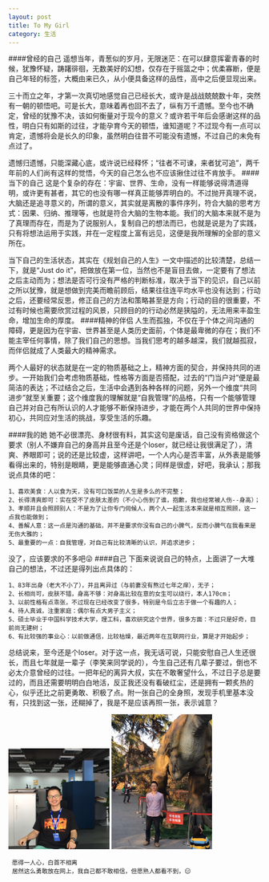 ```yaml
---
layout: post
title: To My Girl
category: 生活
---
```

####曾经的自己
遥想当年，青葱似的岁月，无限迷茫：在可以肆意挥霍青春的时候，犹豫怀疑，踌躇徘徊，无数美好的幻想，仅存在于摇篮之中；优柔寡断，便是自己年轻的标签，大概由来已久，从小便具备这样的品性，高中之后便显现出来。

三十而立之年，才第一次真切地感觉自己已经长大，或许是战战兢兢数十年，突然有一朝的顿悟吧。可是长大，意味着再也回不去了，纵有万千遗憾。至今也不确定，曾经的犹豫不决，该如何衡量对于现今的意义？或许若干年后会感谢这样的品性，明白只有如斯的过往，才能孕育今天的顿悟，谁知道呢？不过现今有一点可以肯定，遗憾将会是长久的印象，虽然明白往昔不可能没有遗憾，不过自己的未免有点过了。

遗憾归遗憾，只能深藏心底，或许说已经释怀；“往者不可谏，来者犹可追”，两千年前的人们尚有这样的觉悟，今天的自己怎么也不应该揪住过往不肯放手。
####当下的自己
这是个复杂的存在：宇宙、世界、生命，没有一样能够说得清道得明，或许更有甚者，其它的也没有哪一样真正能够弄明白的。不过抛开真理不说，大脑还是追寻意义的，所谓的意义，其实就是离散的事件序列，符合大脑的思考方式：因果、归纳、推理等，也就是符合大脑的生物本能。我们的大脑本来就不是为了真理而存在，而是为了说服别人，复制自己的想法而已，也就是说是为了实践，只有将想法运用于实践，并在一定程度上富有远见，这便是我所理解的全部的意义所在。

当下自己的生活状态，其实在《规划自己的人生》一文中描述的比较清楚，总结一下，就是“Just do it”，把做放在第一位，当然也不是盲目去做，一定要有了想法之后主动而为；想法是否可行没有严格的判断标准，取决于当下的见识，自己以前之所以犹豫，就是想做到完美而瞻前顾后，结果往往连平均水平也没有达到；行动之后，还要经常反思，修正自己的方法和策略甚至是方向；行动的目的很重要，不过有时候也需要欣赏过程的风景，只顾目的的行动必然是狭隘的，无法用来丰盈生命，增加生命的厚度。
####精神的伴侣
人生而孤独，不仅在于个体之间沟通的障碍，更是因为在宇宙、世界甚至是人类历史面前，个体是最卑微的存在；我们不能主宰任何事情，除了我们自己的思想。当我们思考的越多越深，我们就越孤寂，而伴侣就成了人类最大的精神需求。

两个人最好的状态就是在一定的物质基础之上，精神方面的契合，并保持共同的进步。一开始我们会考虑物质基础，性格等方面是否搭配，过去的“门当户对”便是最简洁的表达；不过结合之后，生活中会遇到各种各样的问题，另外一个维度“共同进步”就至关重要；这个维度我的理解就是“自我管理”的品格，只有一个能够管理自己并对自己有所认识的人才能够不断保持进步，才能在两个人共同的世界中保持初心，共同应对生活的挑战，享受生活的乐趣。

####我的她
她不必很漂亮、身材很有料，其实这句是废话，自己没有资格做这个要求（别人不嫌弃自己的身高并且至今还是个loser，就已经让我很满足了），清爽、养眼即可；说的还是比较虚，这样讲吧，一个人内心是否丰富，从外表是能够看得出来的，特别是眼睛，更是能够直通心灵；同样是很虚，好吧，我承认；那我说点具体的吧：

```sequence
1、喜欢美食：人以食为天，没有可口饭菜的人生是多么的不完整；
2、长得清爽即可：实在受不了皮肤太差的（不小心伤到了谁，抱歉，我也经常被人伤--身高）；
3、孝顺并且会照顾别人：不是为了让你专门伺候人，两个人一起生活本来就是相互照顾，这一点我也能做到；
4、善解人意：这一点是沟通的基础，并不是要求你没有自己的小脾气，反而小脾气在我看来是无伤大雅的；
5、最重要的一点：自我管理，对自己有比较清晰的认识，并追求进步；
```

没了，应该要求的不多吧😜
####自己
下面来说说自己的特点，上面讲了一大堆自己的想法，不过还是得列出点具体的：

```sequence
1、83年出身（老大不小了），并且离异过（与前妻没有熬过七年之痒），无子；
2、长相尚可，皮肤不错，身高不够：对身高比较在意的女生可以绕行，本人170cm；
3、以前性格有点乖张，不过现在已经改变了很多，特别是今后立志于做一个有趣的人；
4、待人真诚，注重家庭：偶尔有点大男子主义；
5、硕士毕业于中国科学技术大学，理工科，喜欢研究这个世界，很多方面：不过只是好奇，目前尚无建树；
6、有比较强的事业心：以前做通信，比较枯燥，最近两年在互联网行业，算是才开始起步；
```

总结说来，至今还是个loser。对于这一点，我无话可说，只能安慰自己人生还很长，而且七年就是一辈子（李笑来同学说的），今生自己还有几辈子要过，倒也不必太介意曾经的过往。一把年纪的离异大叔，实在不敢奢望什么，不过日子总是要过的，而且还需要明明白白地活，反正我还没有看破红尘，还是拥有一颗炙热的心，似乎还比之前更勇敢、积极了点。附一张自己的全身照，发现手机里基本没有，只找到这一张，还糊掉了，我是不是应该再照一张，表示诚意？

<img src="/public/img/person/office.jpg" style="width:40%">
<img src="/public/img/person/single.jpg" style="width:40%">
 
     愿得一人心，白首不相离
     居然这么勇敢放在网上，我自己都不敢相信，但愿熟人都看不到，😑



